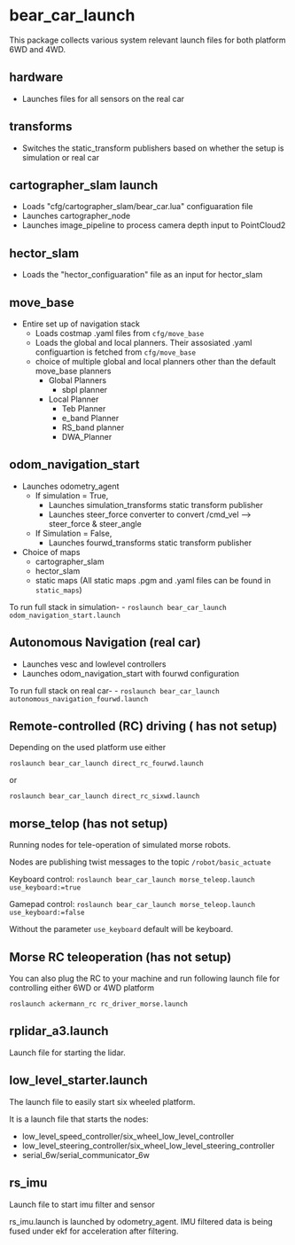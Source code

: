 # bear_car_launch

This package collects various system relevant launch files for both platform 6WD and 4WD.

## hardware
- Launches files for all sensors on the real car

## transforms
- Switches the static_transform publishers based on whether the setup is simulation or real car

## cartographer_slam launch
- Loads "cfg/cartographer_slam/bear_car.lua" configuaration file
- Launches cartographer_node
- Launches image_pipeline to process camera depth input to PointCloud2

## hector_slam
- Loads the "hector_configuaration" file as an input for hector_slam

## move_base
- Entire set up of navigation stack
   - Loads costmap .yaml files from `cfg/move_base`
   - Loads the global and local planners. Their assosiated .yaml configuartion is fetched from  `cfg/move_base`
   - choice of multiple global and local planners other than the default move_base planners
   		- Global Planners
   			- sbpl planner
   		- Local Planner
   			- Teb Planner
   			- e_band Planner
   			- RS_band planner
   			- DWA_Planner

## odom_navigation_start
- Launches odometry_agent
	- If simulation = True,
		- Launches simulation_transforms static transform publisher
		- Launches steer_force converter to convert /cmd_vel --> steer_force & steer_angle
	- If Simulation = False,
		- Launches fourwd_transforms static transform publisher
- Choice of maps
	- cartographer_slam
	- hector_slam
	- static maps (All static maps .pgm and .yaml files can be found in `static_maps`)

To run full stack in simulation-
	- `roslaunch bear_car_launch odom_navigation_start.launch`

## Autonomous Navigation (real car)
- Launches vesc and lowlevel controllers
- Launches odom_navigation_start with fourwd configuration

To run full stack on real car-
	- `roslaunch bear_car_launch autonomous_navigation_fourwd.launch`



## Remote-controlled (RC) driving ( has not setup)

Depending on the used platform use either

`roslaunch bear_car_launch direct_rc_fourwd.launch` 

or

`roslaunch bear_car_launch direct_rc_sixwd.launch`

## morse_telop (has not setup)

Running nodes for tele-operation of simulated morse robots.

Nodes are publishing twist messages to the topic `/robot/basic_actuate`

Keyboard control:
`roslaunch bear_car_launch morse_teleop.launch use_keyboard:=true` 

Gamepad control:
`roslaunch bear_car_launch morse_teleop.launch use_keyboard:=false`

Without the parameter `use_keyboard` default will be keyboard.

## Morse RC teleoperation (has not setup)

You can also plug the RC to your machine and run following launch file for controlling
either 6WD or 4WD platform

`roslaunch ackermann_rc rc_driver_morse.launch` 


## rplidar_a3.launch

Launch file for starting the lidar.

## low_level_starter.launch

The launch file to easily start six wheeled platform.

It is a launch file that starts the nodes:

- low_level_speed_controller/six_wheel_low_level_controller
- low_level_steering_controller/six_wheel_low_level_steering_controller
- serial_6w/serial_communicator_6w

## rs_imu

Launch file to start imu filter and sensor

rs_imu.launch is launched by odometry_agent. IMU filtered data is being fused under ekf for acceleration after filtering.








